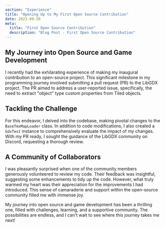 ```yaml
---
section: "Experience"
title: "Opening Up to My First Open Source Contribution"
date: 2023-09-20
meta: 
  title: "First Open Source Contribution"
  description: "Blog Post - First Open Source Contribution"
---
```


## My Journey into Open Source and Game Development

I recently had the exhilarating experience of making my inaugural contribution to an open-source project. This significant milestone in my programming journey involved submitting a pull request (PR) to the LibGDX project. The PR aimed to address a user-reported issue, specifically, the need to extract "object" type custom properties from Tiled objects.

## Tackling the Challenge

For this endeavor, I delved into the codebase, making pivotal changes to the `BaseTmxMapLoader` class. In addition to code modifications, I also created a `GdxTest` instance to comprehensively evaluate the impact of my changes. With my PR ready, I sought the guidance of the LibGDX community on Discord, requesting a thorough review.

## A Community of Collaborators

I was pleasantly surprised when one of the community members generously volunteered to review my code. Their feedback was insightful, suggesting some enhancements to tidy up the code. However, what truly warmed my heart was their appreciation for the improvements I had introduced. This sense of camaraderie and support within the open-source community filled me with immense joy.

My journey into open source and game development has been a thrilling one, filled with challenges, learning, and a supportive community. The possibilities are endless, and I can't wait to see where this journey takes me next!
